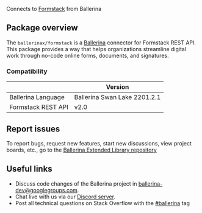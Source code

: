 Connects to [Formstack](https://formstack.readme.io/docs/api-overview) from Ballerina

## Package overview
The `ballerinax/formstack` is a [Ballerina](https://ballerina.io/) connector for Formstack REST API.
This package provides a way that helps organizations streamline digital work through no-code online forms, documents, and signatures.

### Compatibility
|                    | Version                      |
|--------------------|------------------------------|
| Ballerina Language | Ballerina Swan Lake 2201.2.1 | 
| Formstack REST API | v2.0                         |

## Report issues
To report bugs, request new features, start new discussions, view project boards, etc., go to the [Ballerina Extended Library repository](https://github.com/ballerina-platform/ballerina-extended-library)

## Useful links
- Discuss code changes of the Ballerina project in [ballerina-dev@googlegroups.com](mailto:ballerina-dev@googlegroups.com).
- Chat live with us via our [Discord server](https://discord.gg/ballerinalang).
- Post all technical questions on Stack Overflow with the [#ballerina](https://stackoverflow.com/questions/tagged/ballerina) tag
